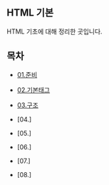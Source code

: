 ## HTML 기본

HTML 기초에 대해 정리한 곳입니다. 



## 목차

* [01.준비](https://github.com/16Hongc/TIL/tree/master/Web/HTML/01.준비 "Hello Web" )

* [02.기본태그](https://github.com/16Hongc/TIL/tree/master/Web/HTML/02.기본태그 "HTML Basic Tag")
* [03.구조](https://github.com/16Hongc/TIL/tree/master/Web/HTML/03.구조 "HTML Structure")
* [04.]
* [05.]
* [06.]
* [07.]
* [08.]

